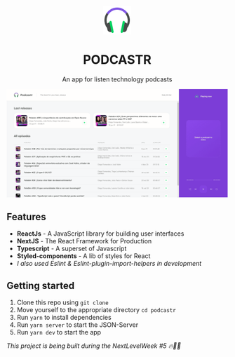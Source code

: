 <h1 align="center">
  <br>
  <img src="./public/favicon.png"/>
  <br>
  <br>
  PODCASTR
 </h1>
 
<p align="center">An app for listen technology podcasts</p>
 
<p align="center">
  <img src="public/gif.gif"/>
</p>

## Features
 - **ReactJs** - A JavaScript library for building user interfaces
 - **NextJS** - The React Framework for Production
 - **Typescript** - A superset of Javascript
 - **Styled-components** - A lib of styles for React
 - _I also used Eslint & Eslint-plugin-import-helpers in development_

## Getting started

1. Clone this repo using `git clone`
2. Move yourself to the appropriate directory `cd podcastr`<br />
3. Run `yarn` to install dependencies<br />
3. Run `yarn server` to start the JSON-Server<br />
4. Run `yarn dev` to start the app



*This project is being built during the NextLevelWeek #5 🔥👨‍💻*
